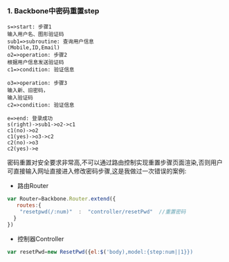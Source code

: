 ### 1. Backbone中密码重置step

```flow
s=>start: 步骤1 
输入用户名、图形验证码
sub1=>subroutine: 查询用户信息
(Mobile,ID,Email)
o2=>operation: 步骤2
根据用户信息发送验证码
c1=>condition: 验证信息

o3=>operation: 步骤3
输入新、旧密码，
输入验证码
c2=>condition: 验证信息

e=>end: 登录成功
s(right)->sub1->o2->c1
c1(no)->o2
c1(yes)->o3->c2
c2(no)->o3
c2(yes)->e
```

密码重置对安全要求非常高,不可以通过路由控制实现重置步骤页面渲染,否则用户可直接输入网址直接进入修改密码步骤,这是我做过一次错误的案例:
- 路由Router
```JavaScript
var Router=Backbone.Router.extend({
   routes:{
    "resetpwd(/:num)"  :  "controller/resetPwd"  //重置密码
  }
})
```
- 控制器Controller
```JavaScript
var resetPwd=new ResetPwd({el:$('body),model:{step:num||1}})
```


